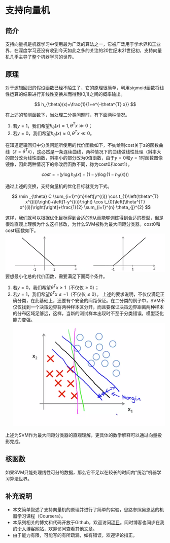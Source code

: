 # 支持向量机


## 简介
支持向量机是机器学习中使用最为广泛的算法之一，它被广泛用于学术界和工业界，在深度学习还没有收到今天如此之多的关注的20世纪末21世纪初，支持向量机几乎主导了整个机器学习的世界。


## 原理
对于逻辑回归的假设函数已经不陌生了，它的原理很简单，利用sigmoid函数将线性运算的结果进行非线性变换从而得到(0,1)之间的概率输出。

$$
h_{\theta}(x)=\frac{1}{1+e^{-\theta^{T} x}}
$$

在上述的预测函数下，当处理二分类问题时，有下面两种情况。
1. 若$y=1$，我们希望$h_\theta(x) \approx 1, \theta^Tx \gg 0$；
2. 若$y=0$，我们希望$h_\theta(x) \approx 0, \theta^Tx \ll 0$。

在知道逻辑回归中分类问题所使用的代价函数如下，不妨绘制cost关于z的函数曲线（$z = \theta^Tx$），这必然是一条连续曲线，两种情况下的曲线做线性处理（斜率大的部分改为线性函数，斜率小的部分改为0值函数，由于$y=0$和$y=1$时函数图像镜像，因此两种情况下的修改后函数不同，称为cost0和cost1）。

$$
cost = -\left(y \log h_{\theta}(x)+(1-y) \log \left(1-h_{\theta}(x)\right)\right)
$$

通过上述的变换，支持向量机的优化目标就变为下式。

$$
\min _{\theta} C \sum_{i=1}^{m}\left[y^{(i)} \cos t_{1}\left(\theta^{T} x^{(i)}\right)+\left(1-y^{(i)}\right) \cos t_{0}\left(\theta^{T} x^{(i)}\right)\right]+\frac{1}{2} \sum_{i=1}^{n} \theta_{j}^{2}
$$

这样，我们就可以根据优化目标得到合适的$\theta$从而能够训练得到合适的模型，但是很难直观上理解为什么这样修改，为什么SVM被称为最大间距分类器。cost0和cost1函数如下。
![](./assets/cost_new.png)
要想最小化总的代价函数，需要满足下面两个条件。
1. 若$y=0$，我们希望$\theta^Tx \geq 1$（不仅仅$\geq 0$）；
2. 若$y=1$，我们希望$\theta^Tx \leq -1$（不仅仅$\leq 0$）。
上述的要求说明，不仅仅满足正确分类，在此基础上，还要有个安全的间距保证。在二分类的例子中，SVM不仅仅找到一个决策边界将两种样本区分开，而且要保证决策边界距离两种样本的分布区域足够远，这样，当新的测试样本出现时不至于分类错误，模型泛化能力变强。
![](./assets/large_margin.png)

上述为SVM作为最大间距分类器的直观理解，更具体的数学解释可以通过向量投影完成。


## 核函数
如果SVM只能处理线性可分的数据，那么它不足以在较长的时间内“统治”机器学习算法世界。

## 补充说明
- 本文简单叙述了支持向量机的原理并进行了简单的实验，思路参照吴恩达的机器学习课程（Coursera）。
- 本系列相关的博文和代码开放于Github，欢迎访问[项目](https://github.com/luanshiyinyang/ML)。同时博客也同步在我的[个人博客网站](https://luanshiyinyang.github.io)，欢迎访问查看其他文章。
- 由于能力有限，可能写的有所疏漏，如有错误，欢迎评论指正。